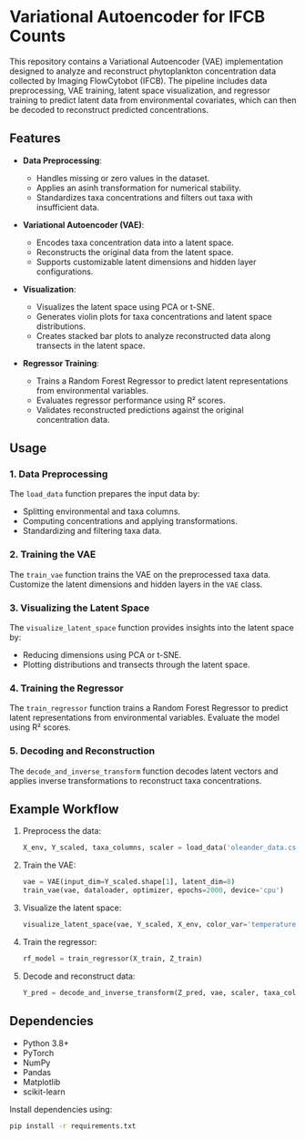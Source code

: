 # Variational Autoencoder for IFCB Counts

This repository contains a Variational Autoencoder (VAE) implementation designed to analyze and reconstruct phytoplankton concentration data collected by Imaging FlowCytobot (IFCB). The pipeline includes data preprocessing, VAE training, latent space visualization, and regressor training to predict latent data from environmental covariates, which can then be decoded to reconstruct predicted concentrations.

## Features

- **Data Preprocessing**:
  - Handles missing or zero values in the dataset.
  - Applies an asinh transformation for numerical stability.
  - Standardizes taxa concentrations and filters out taxa with insufficient data.

- **Variational Autoencoder (VAE)**:
  - Encodes taxa concentration data into a latent space.
  - Reconstructs the original data from the latent space.
  - Supports customizable latent dimensions and hidden layer configurations.

- **Visualization**:
  - Visualizes the latent space using PCA or t-SNE.
  - Generates violin plots for taxa concentrations and latent space distributions.
  - Creates stacked bar plots to analyze reconstructed data along transects in the latent space.

- **Regressor Training**:
  - Trains a Random Forest Regressor to predict latent representations from environmental variables.
  - Evaluates regressor performance using R² scores.
  - Validates reconstructed predictions against the original concentration data.

## Usage

### 1. Data Preprocessing
The `load_data` function prepares the input data by:
- Splitting environmental and taxa columns.
- Computing concentrations and applying transformations.
- Standardizing and filtering taxa data.

### 2. Training the VAE
The `train_vae` function trains the VAE on the preprocessed taxa data. Customize the latent dimensions and hidden layers in the `VAE` class.

### 3. Visualizing the Latent Space
The `visualize_latent_space` function provides insights into the latent space by:
- Reducing dimensions using PCA or t-SNE.
- Plotting distributions and transects through the latent space.

### 4. Training the Regressor
The `train_regressor` function trains a Random Forest Regressor to predict latent representations from environmental variables. Evaluate the model using R² scores.

### 5. Decoding and Reconstruction
The `decode_and_inverse_transform` function decodes latent vectors and applies inverse transformations to reconstruct taxa concentrations.

## Example Workflow

1. Preprocess the data:
   ```python
   X_env, Y_scaled, taxa_columns, scaler = load_data('oleander_data.csv')
   ```

2. Train the VAE:
   ```python
   vae = VAE(input_dim=Y_scaled.shape[1], latent_dim=8)
   train_vae(vae, dataloader, optimizer, epochs=2000, device='cpu')
   ```

3. Visualize the latent space:
   ```python
   visualize_latent_space(vae, Y_scaled, X_env, color_var='temperature', method='pca')
   ```

4. Train the regressor:
   ```python
   rf_model = train_regressor(X_train, Z_train)
   ```

5. Decode and reconstruct data:
   ```python
   Y_pred = decode_and_inverse_transform(Z_pred, vae, scaler, taxa_columns)
   ```

## Dependencies

- Python 3.8+
- PyTorch
- NumPy
- Pandas
- Matplotlib
- scikit-learn

Install dependencies using:
```bash
pip install -r requirements.txt
```
